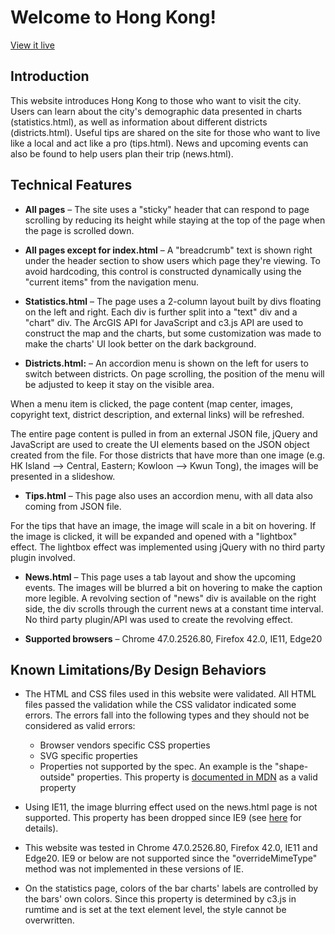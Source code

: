 # **Welcome to Hong Kong!**
[View it live](http://tif-p-hk.github.io/BostonU\_MSCIS/2015Fall2\_CS601\_WebApplicationDevelopment/Project)

## Introduction

This website introduces Hong Kong to those who want to visit the city. Users can learn about the city's demographic data presented in charts (statistics.html), as well as information about different districts (districts.html). Useful tips are shared on the site for those who want to live like a local and act like a pro (tips.html). News and upcoming events can also be found to help users plan their trip (news.html).

## Technical Features

-  **All pages** – The site uses a "sticky" header that can respond to page scrolling by reducing its height while staying at the top of the page when the page is scrolled down.

-  **All pages except for index.html** – A "breadcrumb" text is shown right under the header section to show users which page they're viewing. To avoid hardcoding, this control is constructed dynamically using the "current items" from the navigation menu.

-  **Statistics.html** – The page uses a 2-column layout built by divs floating on the left and right. Each div is further split into a "text" div and a "chart" div. The ArcGIS API for JavaScript and c3.js API are used to construct the map and the charts, but some customization was made to make the charts' UI look better on the dark background.

-  **Districts.html:** – An accordion menu is shown on the left for users to switch between districts. On page scrolling, the position of the menu will be adjusted to keep it stay on the visible area.

 When a menu item is clicked, the page content (map center, images, copyright text, district description, and external links) will be refreshed.

 The entire page content is pulled in from an external JSON file, jQuery and JavaScript are used to create the UI elements based on the JSON object created from the file. For those districts that have more than one image (e.g. HK Island --> Central, Eastern; Kowloon --> Kwun Tong), the images will be presented in a slideshow.

-  **Tips.html** – This page also uses an accordion menu, with all data also coming from JSON file.

 For the tips that have an image, the image will scale in a bit on hovering. If the image is clicked, it will be expanded and opened with a "lightbox" effect. The lightbox effect was implemented using jQuery with no third party plugin involved.

-  **News.html** – This page uses a tab layout and show the upcoming events. The images will be blurred a bit on hovering to make the caption more legible. A revolving section of "news" div is available on the right side, the div scrolls through the current news at a constant time interval. No third party plugin/API was used to create the revolving effect.

- **Supported browsers** – Chrome 47.0.2526.80, Firefox 42.0, IE11, Edge20

## Known Limitations/By Design Behaviors

- The HTML and CSS files used in this website were validated. All HTML files passed the validation while the CSS validator indicated some errors. The errors fall into the following types and they should not be considered as valid errors:
  - Browser vendors specific CSS properties
  - SVG specific properties
  - Properties not supported by the spec. An example is the "shape-outside" properties. This property is [documented in MDN](https://developer.mozilla.org/en-US/docs/Web/CSS/shape-outside) as a valid property

- Using IE11, the image blurring effect used on the news.html page is not supported. This property has been dropped since IE9 (see [here](http://thenewcode.com/534/Crossbrowser-Image-Blur-with-CSS) for details).

- This website was tested in Chrome 47.0.2526.80, Firefox 42.0, IE11 and Edge20. IE9 or below are not supported since the "overrideMimeType" method was not implemented in these versions of IE.

- On the statistics page, colors of the bar charts' labels are controlled by the bars' own colors. Since this property is determined by c3.js in rumtime and is set at the text element level, the style cannot be overwritten.
